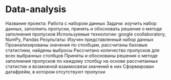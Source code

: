# Data-analysis

Название проекта: Работа с набором данных
Задачи: изучить набор данных, заполнить пропуски, принять и обосновать решение о методе заполнения пропусков
Используемые технологии: google coollaboratory, NumPy, Pandas
Результаты: 
Изучен представленный набор данных
Проанализированы значения по столбцам, рассчитаны базовые статистики, найдены выбросы
Рассчитано количество пропусков для всех выбранных столбцов
Приняты и обоснованы решения о методе заполнения пропусков по каждому столбцу на основе рассчитанных статистик и возможной взаимосвязи значений в них
Сформирован датафрейм, в котором отсутствуют пропуски
